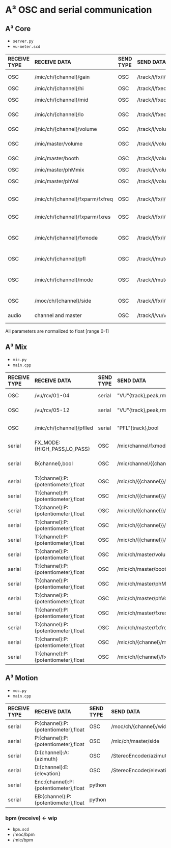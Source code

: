 # A³ OSC and serial communication
## A³ Core
- ```server.py```
- ```vu-meter.scd```

| RECEIVE TYPE | RECEIVE DATA | SEND TYPE | SEND DATA | Destination | Description | Interface
| :---| :--- | :--- | :--- | :--- | :--- | :---
| OSC | /mic/ch/{channel}/gain | OSC | /track/i/fx/i/fxparam/i/value | reaper | Channel i gain | potentiometer
| OSC | /mic/ch/{channel}/hi  | OSC | /track/i/fxeq/hishelf/gain | reaper | Channel i hi | potentiometer
| OSC | /mic/ch/{channel}/mid  | OSC | /track/i/fxeq/band/0/gain | reaper | Channel i mid | potentiometer
| OSC | /mic/ch/{channel}/lo  | OSC | /track/i/fxeq/loshelf/gain | reaper | Channel i low | potentiometer
| OSC | /mic/ch/{channel}/volume  | OSC | /track/i/volume | reaper | Channel i volume | potentiometer
| OSC | /mic/master/volume  | OSC | /track/i/volume | reaper | Master volume | potentiometer
| OSC | /mic/master/booth  | OSC | /track/i/volume | reaper | Booth volume | potentiometer
| OSC | /mic/master/phMmix | OSC | /track/i/volume | reaper | Phones Mix | potentiometer
| OSC | /mic/master/phVol  | OSC | /track/i/volume | reaper | Phones volume | potentiometer
| OSC | /mic/ch/{channel}/fxparm/fxfreq  | OSC | /track/i/fx/i/fxparam/i/value | reaper | FX hipass and lopass frequency |  potentiometer
| OSC | /mic/ch/{channel}/fxparm/fxres  | OSC | /track/i/fx/i/fxparam/i/value | reaper | FX Resonance | potentiometer
| OSC | /mic/ch/{channel}/fxmode  | OSC | /track/i/fx/i/fxparam/i/value | reaper | Channel i mode (hipass, lopass) | button
| OSC | /mic/ch/{channel}/pfl  | OSC | /track/i/mute | reaper | Channel i pfl | button
| OSC | /mic/ch/{channel}/mode  | OSC | /track/i/mute | reaper | Channel i mode (Stereo, 3D) |  button
| OSC | /moc/ch/{channel}/side  | OSC | /track/i/fx/i/fxparam/i/value | StereoEncoder | Channel i reverb send | potentiometer
| audio | channel and master | OSC | /track/i/vu/value ff | A³ mix, A³ Motion | VU meter | supercollider

All parameters are normalized to float [range 0-1] 

## A³ Mix
- ```mic.py```
- ```main.cpp```

| RECEIVE TYPE | RECEIVE DATA | SEND TYPE | SEND DATA | destination | Description | Interface
| :---| :--- | :--- | :--- | :--- | :--- | :---
| OSC | /vu/rcv/01-04 | serial | "VU"{track},peak,rms | teensy | input vu ff (peak/rms) | software
| OSC | /vu/rcv/05-12 | serial | "VU"{track},peak,rms | teensy | output vu ff (peak/rms) | software
| OSC | /mic/ch/{channel}/pflled | serial | "PFL"{track},bool | teensy | pre fader listen or cue | leds
| serial | FX_MODE:{HIGH_PASS,LO_PASS} | OSC | /mic/channel/fxmode/{hipass,lopass} | A³ Core | FX Mode | buttons
| serial | B{channel},bool | OSC | /mic/channel/{{channel}}/pfl/bool | A³ Core | pre fader listen or cue | buttons
| serial | T:{channel}:P:{potentiometer},float | OSC | /mic/ch/{{channel}}/gain | A³ Core | channel gain | potentiometer
| serial | T:{channel}:P:{potentiometer},float | OSC | /mic/ch/{{channel}}/hi | A³ Core | eq high | potentiometer
| serial | T:{channel}:P:{potentiometer},float | OSC | /mic/ch/{{channel}}/mid | A³ Core | eq mid | potentiometer
| serial | T:{channel}:P:{potentiometer},float | OSC | /mic/ch/{{channel}}/lo | A³ Core | eq low | potentiometer
| serial | T:{channel}:P:{potentiometer},float | OSC | /mic/ch/{{channel}}/volume | A³ Core | channel volume | potentiometer
| serial | T:{channel}:P:{potentiometer},float | OSC | /mic/ch/master/volume | A³ Core | master volume | potentiometer
| serial | T:{channel}:P:{potentiometer},float | OSC | /mic/ch/master/booth | A³ Core | booth volume | potentiometer
| serial | T:{channel}:P:{potentiometer},float | OSC | /mic/ch/master/phMix | A³ Core | phones mix | potentiometer
| serial | T:{channel}:P:{potentiometer},float | OSC | /mic/ch/master/phVol | A³ Core | phones volume | potentiometer
| serial | T:{channel}:P:{potentiometer},float | OSC | /mic/ch/master/fxres | A³ Core | fx resonance | potentiometer
| serial | T:{channel}:P:{potentiometer},float | OSC | /mic/ch/master/fxfreq | A³ Core | fx frequency | potentiometer
| serial | T:{channel}:P:{potentiometer},float | OSC | /mic/ch/{channel}/mode | A³ Core | channel 3D mode| button
| serial | T:{channel}:P:{potentiometer},float | OSC | /mic/ch/{channel}/fxmode | A³ Core | channel FX mode| button

## A³ Motion
- ```moc.py```
- ```main.cpp```

| RECEIVE TYPE | RECEIVE DATA | SEND TYPE | SEND DATA | destination | Description | Interface
| :---| :--- | :--- | :--- | :--- | :--- | :---
| serial | P:{channel}:P:{potentiometer},float | OSC | /moc/ch/{channel}/width/ | StereoEncoder | stereo width | potentiometer
| serial | P:{channel}:P:{potentiometer},float | OSC | /mic/ch/master/side | A³ Core | reverb send | potentiometer
| serial | D:{channel}:A:{azimuth} | OSC | /StereoEncoder/azimuth | StereoEncoder | azimuth angle | touchscreen
| serial | D:{channel}:E:{elevation} | OSC | /StereoEncoder/elevation | StereoEncoder | elevation angle | touchscreen
| serial | Enc:{channel}:P:{potentiometer},float | python | | menu navigation | A³ Motion UI | encoder
| serial | EB:{channel}:P:{potentiometer},float | python | | menu navigation | A³ Motion UI | encoder buttons

### bpm (receive) <- wip
- ```bpm.scd```
- /moc/bpm
- /mic/bpm
